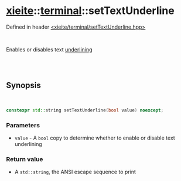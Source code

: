 # [xieite](../../README.md)::[terminal](../terminal.md)::setTextUnderline
Defined in header [<xieite/terminal/setTextUnderline.hpp>](../../include/xieite/terminal/setTextUnderline.hpp)

<br/>

Enables or disables text <u>underlining</u>

<br/><br/>

## Synopsis

<br/>

```cpp
constexpr std::string setTextUnderline(bool value) noexcept;
```
### Parameters
- `value` - A `bool` copy to determine whether to enable or disable text underlining
### Return value
- A `std::string`, the ANSI escape sequence to print
